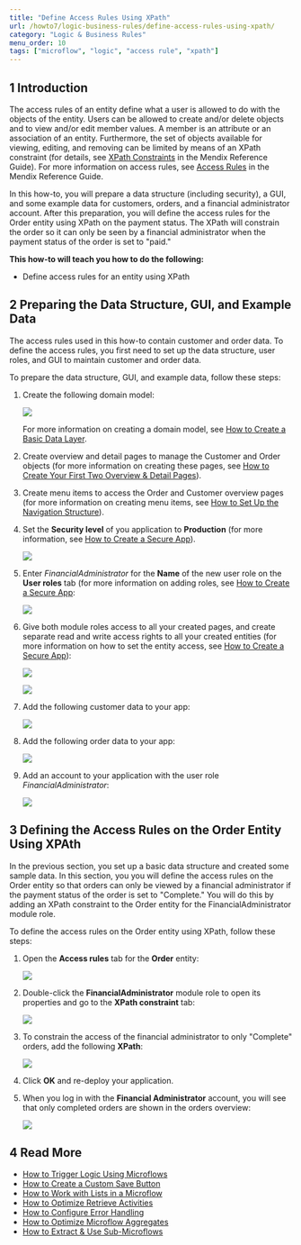 ```yaml
---
title: "Define Access Rules Using XPath"
url: /howto7/logic-business-rules/define-access-rules-using-xpath/
category: "Logic & Business Rules"
menu_order: 10
tags: ["microflow", "logic", "access rule", "xpath"]
---
```


## 1 Introduction

The access rules of an entity define what a user is allowed to do with the objects of the entity. Users can be allowed to create and/or delete objects and to view and/or edit member values. A member is an attribute or an association of an entity. Furthermore, the set of objects available for viewing, editing, and removing can be limited by means of an XPath constraint (for details, see [XPath Constraints](/refguide7/xpath-constraints/) in the Mendix Reference Guide). For more information on access rules, see [Access Rules](/refguide7/access-rules/) in the Mendix Reference Guide.

In this how-to, you will prepare a data structure (including security), a GUI, and some example data for customers, orders, and a financial administrator account. After this preparation, you will define the access rules for the Order entity using XPath on the payment status. The XPath will constrain the order so it can only be seen by a financial administrator when the payment status of the order is set to "paid."

**This how-to will teach you how to do the following:**

* Define access rules for an entity using XPath

## 2 Preparing the Data Structure, GUI, and Example Data

The access rules used in this how-to contain customer and order data. To define the access rules, you first need to set up the data structure, user roles, and GUI to maintain customer and order data.

To prepare the data structure, GUI, and example data, follow these steps:

1. Create the following domain model:

    ![](/attachments/howto7/logic-business-rules/define-access-rules-using-xpath/18581378.png)

    For more information on creating a domain model, see [How to Create a Basic Data Layer](/howto7/data-models/create-a-basic-data-layer/).
2. Create overview and detail pages to manage the Customer and Order objects (for more information on creating these pages, see [How to Create Your First Two Overview & Detail Pages](/howto7/front-end/create-your-first-two-overview-and-detail-pages/)).
3. Create menu items to access the Order and Customer overview pages (for more information on creating menu items, see [How to Set Up the Navigation Structure](/howto7/general/setting-up-the-navigation-structure/)).
4. Set the **Security level** of you application to **Production** (for more information, see [How to Create a Secure App](/howto7/security/create-a-secure-app/)).

    ![](/attachments/howto7/logic-business-rules/define-access-rules-using-xpath/18581008.png)
    
5. Enter *FinancialAdministrator* for the **Name** of the new user role on the **User roles** tab (for more information on adding roles, see [How to Create a Secure App](/howto7/security/create-a-secure-app/):

    ![](/attachments/howto7/logic-business-rules/define-access-rules-using-xpath/18581005.png)
6. Give both module roles access to all your created pages, and create separate read and write access rights to all your created entities (for more information on how to set the entity access, see [How to Create a Secure App](/howto7/security/create-a-secure-app/)):

    ![](/attachments/howto7/logic-business-rules/define-access-rules-using-xpath/18580997.png)

    ![](/attachments/howto7/logic-business-rules/define-access-rules-using-xpath/18581003.png)

7. Add the following customer data to your app:

    ![](/attachments/howto7/logic-business-rules/define-access-rules-using-xpath/18581374.png)
8. Add the following order data to your app:

    ![](/attachments/howto7/logic-business-rules/define-access-rules-using-xpath/18581373.png)
9. Add an account to your application with the user role *FinancialAdministrator*:

    ![](/attachments/howto7/logic-business-rules/define-access-rules-using-xpath/18581002.png)

## 3 Defining the Access Rules on the Order Entity Using XPAth

In the previous section, you set up a basic data structure and created some sample data. In this section, you you will define the access rules on the Order entity so that orders can only be viewed by a financial administrator if the payment status of the order is set to "Complete." You will do this by adding an XPath constraint to the Order entity for the FinancialAdministrator module role.

To define the access rules on the Order entity using XPath, follow these steps:

1.  Open the **Access rules** tab for the **Order** entity:

    ![](/attachments/howto7/logic-business-rules/define-access-rules-using-xpath/18580996.png)

2.  Double-click the **FinancialAdministrator** module role to open its properties and go to the **XPath constraint** tab:

    ![](/attachments/howto7/logic-business-rules/define-access-rules-using-xpath/18581000.png)
    
3.  To constrain the access of the financial administrator to only "Complete" orders, add the following **XPath**:

    ![](/attachments/howto7/logic-business-rules/define-access-rules-using-xpath/18580995.png)

4. Click **OK** and re-deploy your application.
5.  When you log in with the **Financial Administrator** account, you will see that only completed orders are shown in the orders overview:

    ![](/attachments/howto7/logic-business-rules/define-access-rules-using-xpath/18580994.png)

## 4 Read More

* [How to Trigger Logic Using Microflows](/howto7/logic-business-rules/triggering-logic-using-microflows/)
* [How to Create a Custom Save Button](/howto7/logic-business-rules/create-a-custom-save-button/)
* [How to Work with Lists in a Microflow](/howto7/logic-business-rules/working-with-lists-in-a-microflow/)
* [How to Optimize Retrieve Activities](/howto7/logic-business-rules/optimizing-retrieve-activities/)
* [How to Configure Error Handling](/howto7/logic-business-rules/set-up-error-handling/)
* [How to Optimize Microflow Aggregates](/howto7/logic-business-rules/optimizing-microflow-aggregates/)
* [How to Extract & Use Sub-Microflows](/howto7/logic-business-rules/extract-and-use-sub-microflows/)
